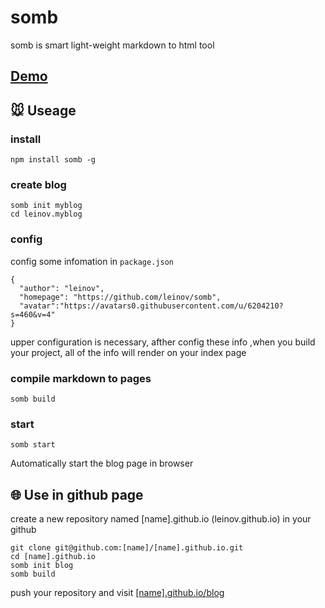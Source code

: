 # somb

somb is smart light-weight markdown to html tool

## [Demo](http://www.leinov.com/blog/)

## 🐭 Useage

### install 

```
npm install somb -g
```

### create blog 

```
somb init myblog
cd leinov.myblog
```

### config 

config some infomation in ```package.json```

```
{
  "author": "leinov",
  "homepage": "https://github.com/leinov/somb",
  "avatar":"https://avatars0.githubusercontent.com/u/6204210?s=460&v=4"
}
```

upper configuration is necessary, afther config these info ,when you build your project, all of the info will render on your index page

### compile markdown to pages

```
somb build
```

### start 
```
somb start
```
Automatically start the blog page in browser

## 🌐 Use in github page
 create a new repository named [name].github.io (leinov.github.io) in your github 
 
 ```
 git clone git@github.com:[name]/[name].github.io.git
 cd [name].github.io
 somb init blog
 somb build
 ```
 push your repository and visit [[name].github.io/blog](http://leinov.github.io/blog)